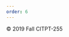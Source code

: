 ```yaml
---
order: 6
---
```

<div class="b-primary footer-copyright text-center py-3">
    <p class="t-secondary">© 2019 Fall CITPT-255</p>
</div>